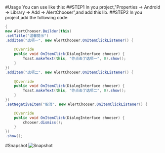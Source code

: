 #Usage
You can use like this:
##STEP1
In you project,"Properties -> Android -> Library -> Add -> AlertChooser”,and add this lib.
##STEP2
In you project,add the following code:

```java
{
new AlertChooser.Builder(this)
.setTitle("温馨提示")
.addItem("选项一", new AlertChooser.OnItemClickListener() {
					
	@Override
	public void OnItemClick(DialogInterface chooser) {
		Toast.makeText(this, "你点击了选项一", 0).show();
	}
})
.addItem("选项二", new AlertChooser.OnItemClickListener() {
					
	@Override
	public void OnItemClick(DialogInterface chooser) {
		Toast.makeText(this, "你点击了选项二", 0).show();
	}
})
.setNegativeItem("取消", new AlertChooser.OnItemClickListener() {

	@Override
	public void OnItemClick(DialogInterface chooser) {
		chooser.dismiss();
	}
})
.show();
```

#Snapshot
![Snapshot](http://s12.sinaimg.cn/middle/0021tin2zy6MKY25X4feb&690)


